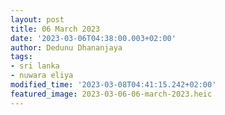 ```yaml
---
layout: post
title: 06 March 2023
date: '2023-03-06T04:38:00.003+02:00'
author: Dedunu Dhananjaya
tags:
- sri lanka
- nuwara eliya
modified_time: '2023-03-08T04:41:15.242+02:00'
featured_image: 2023-03-06-06-march-2023.heic
---
```

